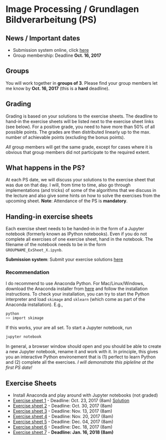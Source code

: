 # Image Processing / Grundlagen Bildverarbeitung (PS)

## News / Important dates

- Submission system online, click [here](https://abgaben.cosy.sbg.ac.at/)
- Group membership: Deadline **Oct. 16, 2017**

## Groups

You will work together in **groups of 3**. Please find your group members let me know
by **Oct. 16, 2017** (this is a **hard** deadline).

## Grading

Grading is based on your solutions to the exercise sheets. The deadline to
hand-in the exercise sheets will be listed next to the exercise sheet links
(see below). For a positive grade, you need to have
more than 50% of all possible points. The grades are then distributed linearly
up to the max. number of achievable points (excluding the bonus points).

*All* group members will get the same grade, except for cases where it is
obvious that group members did not participate to the required extent.

## What happens in the PS?

At each PS date, we will discuss your solutions to the exercise sheet
that was due on that day. I will, from time to time, also go through
implementations (and tricks) of some of the algorithms that we discuss
in the lecture and also give some hints on how to solve the exercises from
the upcoming sheet. **Note**: Attendance of the PS is **mandatory**.

## Handing-in exercise sheets

Each exercise sheet needs to be handed-in in the form of a Jupyter notebook
(formerly known as IPython notebooks). Even if you do not complete all exercises
of one exercise sheet, hand in the notebook. The filename of the notebook needs
to be in the form `GROUPNAME_ExSheet_X.ipynb`.

**Submission system**: Submit your exercise solutions [here](https://abgaben.cosy.sbg.ac.at/)

### Recommendation

I do recommend to use Anaconda Python. For Mac/Linux/Windows, download the
Anaconda installer from [here](https://www.anaconda.com/download) and follow
the installation instructions. To check your installation, you can try to
start the Python interpreter and load `skimage` and `sklearn` (which come
as part of the Anaconda installation). E.g.,

```bash
python
>> import skimage
```
If this works, your are all set. To start a Jupyter notebook, run

```bash
jupyter notebook
```
In general, a browser window should open and you should be able to create
a new Jupyter notebook, rename it and work with it. In principle, this gives
you an interactive Python environement that is (1) perfect to learn Python
and (2) complete all the exercises. *I will demonstrate this pipleline at
the first PS date!*

## Exercise Sheets

- Install Anaconda and play around with Jupyter notebooks (not graded)
- [Exercise sheet 1](Ex1) - Deadline: Oct. 23, 2017 (8am) [Solution](Ex1/Solution.ipynb)
- [Exercise sheet 2](Ex2) - Deadline: Oct. 30, 2017 (8am)
- [Exercise sheet 3](Ex3) - Deadline: Nov. 13, 2017 (8am)
- [Exercise sheet 4](Ex4) - Deadline: Nov. 20, 2017 (8am)
- [Exercise sheet 5](Ex5) - Deadline: Dec. 04, 2017 (8am)
- [Exercise sheet 6](Ex6) - Deadline: Dec. 18, 2017 (8am)
- [Exercise sheet 7](Ex7) - **Deadline: Jan. 16, 2018 (8am)**

